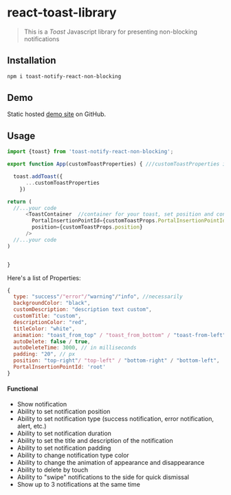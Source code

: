 # react-toast-library
> This is a *Toast* Javascript library for presenting non-blocking notifications

## Installation

```sh
npm i toast-notify-react-non-blocking
```

## Demo

Static hosted [demo site][demo] on GitHub.

## Usage

```javascript
import {toast} from 'toast-notify-react-non-blocking';

export function App(customToastProperties) { ///customToastProperties is object

  toast.addToast({
      ...customToastProperties
    })

return (
  //...your code
      <ToastContainer  //container for your toast, set position and container
        PortalInsertionPointId={customToastProps.PortalInsertionPointId} 
        position={customToastProps.position}
      /> 
  //...your code
)


}
```

Here's a list of Properties:

```javascript
{
  type: "success"/"error"/"warning"/"info", //necessarily
  backgroundColor: "black",
  customDescription: "description text custom",
  customTitle: "custom",
  descriptionColor: "red",
  titleColor: "white",
  animation: "toast_from_top" / "toast_from_bottom" / "toast-from-left",
  autoDelete: false / true,
  autoDeleteTime: 3000, // in milliseconds
  padding: "20", // px
  position: "top-right"/ "top-left" / "bottom-right" / "bottom-left",
  PortalInsertionPointId: 'root'
}
```

#### Functional
* Show notification
* Ability to set notification position
* Ability to set notification type (success notification, error notification, alert, etc.)
* Ability to set notification duration
* Ability to set the title and description of the notification
* Ability to set notification padding
* Ability to change notification type color
* Ability to change the animation of appearance and disappearance
* Ability to delete by touch
* Ability to "swipe" notifications to the side for quick dismissal
* Show up to 3 notifications at the same time

[demo]: https://cozy-monstera-720ad4.netlify.app/

